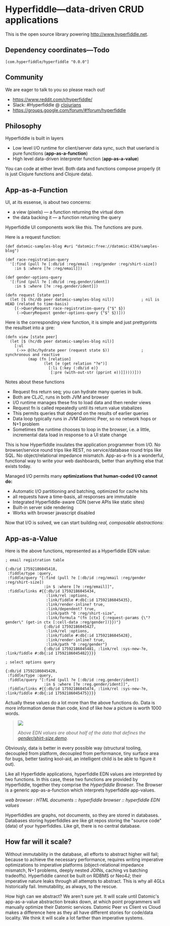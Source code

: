 # Hyperfiddle—data-driven CRUD applications

This is the open source library powering <http://www.hyperfiddle.net>.

## Dependency coordinates—Todo

    [com.hyperfiddle/hyperfiddle "0.0.0"]

## Community

We are eager to talk to you so please reach out!

* <https://www.reddit.com/r/hyperfiddle/>
* Slack: #Hyperfiddle @ [clojurians](http://clojurians.net/)
* <https://groups.google.com/forum/#!forum/hyperfiddle>

## Philosophy

Hyperfiddle is built in layers

* Low level I/O runtime for client/server data sync, such that userland is pure functions (**app-as-a-function**)
* High level data-driven interpreter function (**app-as-a-value**)

You can code at either level. Both data and functions compose properly (it is just Clojure functions and Clojure data).

## App-as-a-Function

UI, at its essense, is about two concerns:

* a view (pixels) — a function returning the virtual dom
* the data backing it — a function returning the query

Hyperfiddle UI components work like this. The functions are pure.

Here is a request function:

    (def datomic-samples-blog #uri "datomic:free://datomic:4334/samples-blog")
    
    (def race-registration-query
      '[:find (pull ?e [:db/id :reg/email :reg/gender :reg/shirt-size])
        :in $ :where [?e :reg/email]])
    
    (def gender-options-query
      '[:find (pull ?e [:db/id :reg.gender/ident])
        :in $ :where [?e :reg.gender/ident]])
    
    (defn request [state peer]
      (let [$ (hc/db peer datomic-samples-blog nil)]            ; nil is HEAD (related to time-basis)
        [(->QueryRequest race-registration-query {"$" $})
         (->QueryRequest gender-options-query {"$" $})]))

Here is the corresponding view function, it is simple and just prettyprints the resultset into a :pre:

    (defn view [state peer]
      (let [$ (hc/db peer datomic-samples-blog nil)]
        [:ul
         (->> @(hc/hydrate peer (request state $))              ; synchronous and reactive
              (map (fn [relation]
                     (let [e (get relation "?e")]
                       [:li {:key (:db/id e)}
                        [:pre (with-out-str (pprint e))]]))))]))
                        
Notes about these functions
* Request fns return seq; you can hydrate many queries in bulk.
* Both are CLJC, runs in both JVM and browser
* I/O runtime manages these fns to load data and then render views
* Request fn is called repeatedly until its return value stabalizes
* This permits queries that depend on the results of earlier queries  
* Data loop typically runs in JVM Datomic Peer, so no network hops or N+1 problem
* Sometimes the runtime chooses to loop in the browser, i.e. a little, incremental 
data load in response to a UI state change

This is how Hyperfiddle insulates the application programmer from I/O. No browser/service round trips like 
REST, no service/database round trips like SQL. No object/relational impedance mismatch. App-as-a-fn is a 
wonderful, functional way to write your web dashboards, better than anything else that exists today.

Managed I/O permits many **optimizations that human-coded I/O cannot do:**
* Automatic I/O partitioning and batching, optimized for cache hits
* all requests have a time-basis, all responses are immutable
* Integrated Hyperfiddle-aware CDN (serve APIs like static sites)
* Built-in server side rendering
* Works with browser javascript disabled

Now that I/O is solved, we can start building *real, composable abstractions:*

## App-as-a-Value

Here is the above functions, represented as a Hyperfiddle EDN value:

    ; email registration table
    
    {:db/id 17592186045418,
     :fiddle/type :query,
     :fiddle/query "[:find (pull ?e [:db/id :reg/email :reg/gender :reg/shirt-size])
                     :in $ :where [?e :reg/email]]",
     :fiddle/links #{{:db/id 17592186045434,
                      :link/rel :options,
                      :link/fiddle #:db{:id 17592186045435},
                      :link/render-inline? true,
                      :link/dependent? true,
                      :link/path "0 :reg/shirt-size",
                      :link/formula "(fn [ctx] {:request-params {\"?gender\" (get-in ctx [:cell-data :reg/gender])}})"}
                     {:db/id 17592186045427,
                      :link/rel :options,
                      :link/fiddle #:db{:id 17592186045428},
                      :link/render-inline? true,
                      :link/path "0 :reg/gender"}
                     {:db/id 17592186045481, :link/rel :sys-new-?e, :link/fiddle #:db{:id 17592186045482}}}}
     
    ; select options query
    
    {:db/id 17592186045428,
     :fiddle/type :query,
     :fiddle/query "[:find (pull ?e [:db/id :reg.gender/ident])
                     :in $ :where [?e :reg.gender/ident]]",
     :fiddle/links #{{:db/id 17592186045474, :link/rel :sys-new-?e, :link/fiddle #:db{:id 17592186045475}}}}

Actually these values do a lot more than the above functions do. Data is more information dense than code, kind of like 
how a picture is worth 1000 words.

> [![](https://i.imgur.com/iwOvJzA.png)](http://dustingetz.hyperfiddle.net/ezpjb2RlLWRhdGFiYXNlICJzYW5kYm94IiwgOmxpbmstaWQgMTc1OTIxODYwNDU0MTh9)
>
> *Above EDN values are about half of the data that defines the [gender/shirt-size demo](http://dustingetz.hyperfiddle.site/ezpjb2RlLWRhdGFiYXNlICJzYW5kYm94IiwgOmxpbmstaWQgMTc1OTIxODYwNDU0MTh9).*

Obviously, data is better in every possible way (structural tooling, decoupled from platform, decoupled from 
performance, tiny surface area for bugs, better tasting kool-aid, an intelligent child is be able to figure it out).

Like all Hyperfiddle applications, hyperfiddle EDN values are interpreted by two functions. In this case, 
these two functions are provided by Hyperfiddle, together they comprise the *Hyperfiddle Browser*. The Browser 
is a generic app-as-a-function which interprets hyperfiddle app-values.

*web browser : HTML documents :: hyperfiddle browser :: hyperfiddle EDN values*

Hyperfiddles are graphs, not documents, so they are stored in databases. Databases storing hyperfiddles are like 
git repos storing the "source code" (data) of your hyperfiddles. Like git, there is no central database.

## How far will it scale?

Without immutability in the database, all efforts to abstract higher will fail; because to achieve the 
necessary performance, requires writing imperative optimizations to imperative platforms (object-relational 
impedance mismatch, N+1 problems, deeply nested JOINs, caching vs batching tradeoffs). Hyperfiddle cannot 
be built on RDBMS or Neo4J; their imperative nature leaks through all attempts to abstract. This is why all 4GLs 
historically fail. Immutability, as always, to the rescue.

How high can we abstract? We aren't sure yet. It will scale until Datomic's app-as-a-value abstraction breaks down, 
at which point programmers will manually optimize their Datomic services. Datomic Peer vs Client vs Cloud makes a 
difference here as they all have different stories for code/data locality. We think it will scale a lot farther 
than imperative systems.
